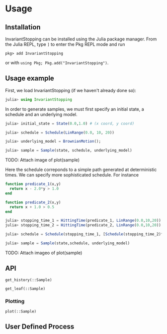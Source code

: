 # Usage



## Installation

InvariantStopping can be installed using the Julia package manager.
From the Julia REPL, type `]` to enter the Pkg REPL mode and run

```
pkg> add InvariantStopping
```
or with `using Pkg; Pkg.add("InvariantStopping")`.

## Usage example

First, we load InvariantStopping (if we haven't already done so):
```julia
julia> using InvariantStopping
```


In order to generate samples, we must first specify an initial state, a schedule and an underlying model.

```julia
julia> initial_state = State(0.0,1.0) # (x coord, y coord)

julia> schedule = Schedule(LinRange(0.0, 10, 20)) 

julia> underlying_model = BrownianMotion(); 

julia> sample = Sample(state, schedule, underlying_model)
```



TODO: Attach image of plot(sample)


Here the schedule correponds to a simple path generated at deterministic times. We can specify more sophisticated schedule. For instance

```julia
function predicate_1(x,y) 
  return x - 2.0*y > 1.0
end

function predicate_2(x,y)
  return x + 1.0 > 0.5
end

julia> stopping_time_1 = HittingTime(predicate_1, LinRange(0.0,10,20))
julia> stopping_time_2 = HittingTime(predicate_2, LinRange(0.0,10,20))

julia> schedule = Schedule(stopping_time_1, [Schedule(stopping_time_2)for _ in 1:10])

julia> sample = Sample(state,schedule, underlying_model)
```

TODO: Attach imageo of plot(sample)


## API


```@docs
get_history(::Sample)
```

```@docs
get_leaf(::Sample)
```

### Plotting 

```@docs
plot(::Sample)
```


## User Defined Process


